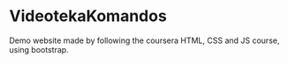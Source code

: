 # VideotekaKomandos
Demo website made by following the coursera HTML, CSS and JS course, using bootstrap.
